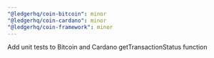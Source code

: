 ```yaml
---
"@ledgerhq/coin-bitcoin": minor
"@ledgerhq/coin-cardano": minor
"@ledgerhq/coin-framework": minor
---
```


Add unit tests to Bitcoin and Cardano getTransactionStatus function
